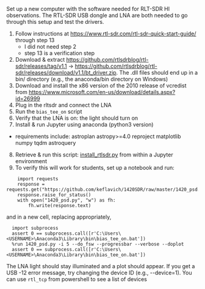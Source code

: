 Set up a new computer with the software needed for RLT-SDR HI observations.  The RTL-SDR USB dongle and LNA are both needed to go through this setup and test the drivers.

1. Follow instructions at https://www.rtl-sdr.com/rtl-sdr-quick-start-guide/ through step 13
   * I did not need step 2
   * step 13 is a verification step
2. Download & extract https://github.com/rtlsdrblog/rtl-sdr/releases/tag/v1.1 -> https://github.com/rtlsdrblog/rtl-sdr/releases/download/v1.1/bt_driver.zip.  The .dll files should end up in a bin/ directory (e.g., the anaconda/bin directory on Windows)
3. Download and install the x86 version of the 2010 release of vcredist from https://www.microsoft.com/en-us/download/details.aspx?id=26999
4. Plug in the rltsdr and connect the LNA
5. Run the `bias_tee_on` script
6. Verify that the LNA is on: the light should turn on
7. Install & run Jupyter using anaconda (python3 version)
 * requirements include:
    astroplan
    astropy>=4.0
    reproject
    matplotlib
    numpy
    tqdm
    astroquery
8. Retrieve & run this script: [install_rtlsdr.py](install_rtlsdr.py) from within a Jupyter environment
9. To verify this will work for students, set up a notebook and run:

```
    import requests
    response = requests.get("https://github.com/keflavich/1420SDR/raw/master/1420_psd.py")
    response.raise_for_status()
    with open("1420_psd.py", "w") as fh:
        fh.write(response.text)
```

and in a new cell, replacing <USERNAME> appropriately,

```
  import subprocess
  assert 0 == subprocess.call([r'C:\Users\<USERNAME>\Anaconda3\Library\bin\bias_tee_on.bat'])
  %run 1420_psd.py -i 5 --do_fsw --progressbar --verbose --doplot
  assert 0 == subprocess.call([r'C:\Users\<USERNAME>\Anaconda3\Library\bin\bias_tee_on.bat'])
```

The LNA light should stay illuminated and a plot should appear.
If you get a USB -12 error message, try changing the device ID (e.g., --device=1).
You can use `rtl_tcp` from powershell to see a list of devices
